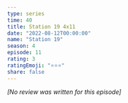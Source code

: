```yaml
---
type: series
time: 40
title: Station 19 4x11
date: "2022-08-12T00:00:00"
name: "Station 19"
season: 4
episode: 11
rating: 3
ratingEmoji: "⭐️⭐️⭐️"
share: false
---
```


_[No review was written for this episode]_
